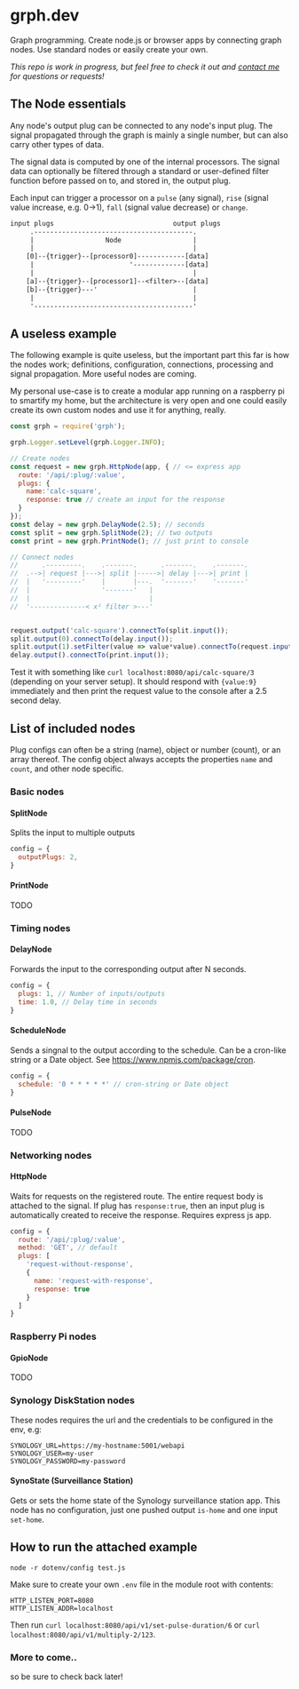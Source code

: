 # grph.dev

Graph programming. Create node.js or browser apps by connecting graph nodes. Use standard nodes or easily create your own.

_This repo is work in progress, but feel free to check it out and [contact me](mailto:andreas@grph.dev) for questions or requests!_

## The Node essentials

Any node's output plug can be connected to any node's input plug. The signal propagated through the graph is mainly a single number, but can also carry other types of data.

The signal data is computed by one of the internal processors. The signal data can optionally be filtered through a standard or user-defined filter function before passed on to, and stored in, the output plug.

Each input can trigger a processor on a `pulse` (any signal), `rise` (signal value increase, e.g. 0->1), `fall` (signal value decrease) or `change`.

```txt
input plugs                              output plugs
     .----------------------------------------.
     |                  Node                  |
     |                                        |
    [0]--{trigger}--[processor0]------------[data]
     |                        '-------------[data]
     |                                        |
    [a]--{trigger}--[processor1]--<filter>--[data]
    [b]--{trigger}---'                        |
     |                                        |
     '----------------------------------------'
```

## A useless example

The following example is quite useless, but the important part this far is how the nodes work; definitions, configuration, connections, processing and signal propagation. More useful nodes are coming. 

My personal use-case is to create a modular app running on a raspberry pi to smartify my home, but the architecture is very open and one could easily create its own custom nodes and use it for anything, really.

```js
const grph = require('grph');

grph.Logger.setLevel(grph.Logger.INFO);

// Create nodes
const request = new grph.HttpNode(app, { // <= express app
  route: '/api/:plug/:value',
  plugs: {
    name:'calc-square',
    response: true // create an input for the response
  }  
});
const delay = new grph.DelayNode(2.5); // seconds
const split = new grph.SplitNode(2); // two outputs
const print = new grph.PrintNode(); // just print to console

// Connect nodes
//      .---------.    .-------.      .-------.    .-------.
//  .-->| request |--->| split |----->| delay |--->| print |
//  |   '---------'    |       |---.  '-------'    '-------'
//  |                  '-------'   |
//  |                              |
//  '--------------< x² filter >---'


request.output('calc-square').connectTo(split.input());
split.output(0).connectTo(delay.input());
split.output(1).setFilter(value => value*value).connectTo(request.input());
delay.output().connectTo(print.input());
```

Test it with something like `curl localhost:8080/api/calc-square/3` (depending on your server setup). It should respond with `{value:9}` immediately and then print the request value to the console after a 2.5 second delay.

## List of included nodes
Plug configs can often be a string (name), object or number (count), or an array thereof. The config object always accepts the properties `name` and `count`, and other node specific.

### Basic nodes

#### SplitNode
Splits the input to multiple outputs
```js
config = {
  outputPlugs: 2,
}
```

#### PrintNode

TODO

### Timing nodes

#### DelayNode
Forwards the input to the corresponding output after N seconds.
```js
config = {
  plugs: 1, // Number of inputs/outputs
  time: 1.0, // Delay time in seconds
}
```

#### ScheduleNode
Sends a singnal to the output according to the schedule. Can be a cron-like string or a Date object. See https://www.npmjs.com/package/cron.
```js
config = {
  schedule: '0 * * * * *' // cron-string or Date object
}
```

#### PulseNode

TODO

### Networking nodes

#### HttpNode

Waits for requests on the registered route. The entire request body is attached to the signal. If plug has `response:true`, then an input plug is automatically created to receive the response. Requires express js app.
```js
config = {
  route: '/api/:plug/:value',
  method: 'GET', // default
  plugs: [
    'request-without-response', 
    {
      name: 'request-with-response',
      response: true
    }
  ]
}
```

### Raspberry Pi nodes

#### GpioNode

TODO


### Synology DiskStation nodes

These nodes requires the url and the credentials to be configured in the env, e.g:

```dotenv
SYNOLOGY_URL=https://my-hostname:5001/webapi
SYNOLOGY_USER=my-user
SYNOLOGY_PASSWORD=my-password
```

#### SynoState (Surveillance Station)

Gets or sets the home state of the Synology surveillance station app. This node has no configuration, just one pushed output `is-home` and one input `set-home`.

## How to run the attached example

`node -r dotenv/config test.js`

Make sure to create your own `.env` file in the module root with contents:

```dotenv
HTTP_LISTEN_PORT=8080
HTTP_LISTEN_ADDR=localhost
```

Then run `curl localhost:8080/api/v1/set-pulse-duration/6` or `curl localhost:8080/api/v1/multiply-2/123`.

### More to come..

so be sure to check back later!
